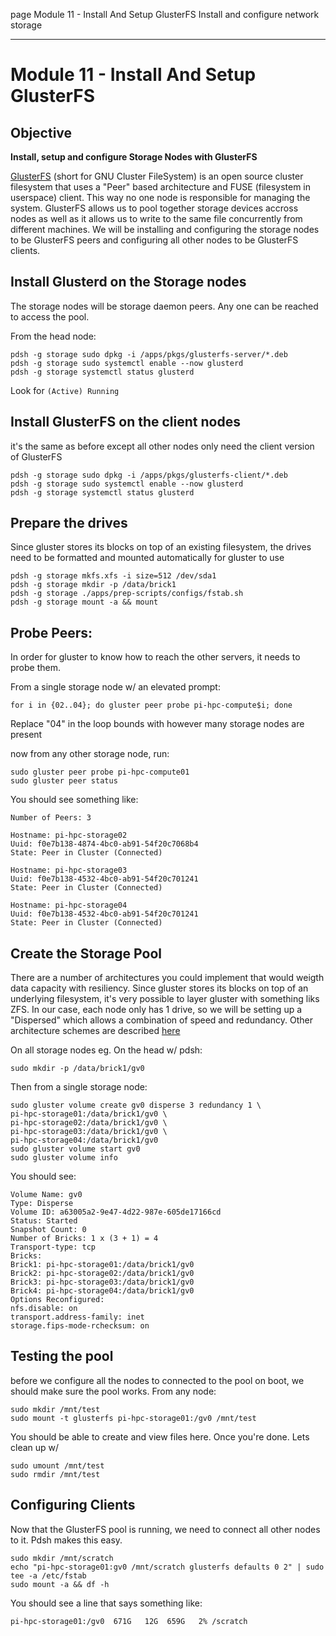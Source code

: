 page
Module 11 - Install And Setup GlusterFS
Install and configure network storage

---

# Module 11 - Install And Setup GlusterFS

## Objective

**Install, setup and configure Storage Nodes with GlusterFS**

[GlusterFS](https://docs.gluster.org/en/latest/Administrator-Guide/GlusterFS-Introduction/) (short for GNU Cluster FileSystem) is an open source cluster filesystem that uses a "Peer" based architecture and FUSE (filesystem in userspace) client. This way no one node is responsible for managing the system. GlusterFS allows us to pool together storage devices accross nodes as well as it allows us to write to the same file concurrently from different machines. We will be installing and configuring the storage nodes to be GlusterFS peers and configuring all other nodes to be GlusterFS clients.

## Install Glusterd on the Storage nodes

The storage nodes will be storage daemon peers. Any one can be reached to access the pool.

From the head node:

```
pdsh -g storage sudo dpkg -i /apps/pkgs/glusterfs-server/*.deb
pdsh -g storage sudo systemctl enable --now glusterd
pdsh -g storage systemctl status glusterd
```
Look for `(Active) Running`

## Install GlusterFS on the client nodes
it's the same as before except all other nodes only need the client version of GlusterFS
```
pdsh -g storage sudo dpkg -i /apps/pkgs/glusterfs-client/*.deb
pdsh -g storage sudo systemctl enable --now glusterd
pdsh -g storage systemctl status glusterd
```

## Prepare the drives
Since gluster stores its blocks on top of an existing filesystem, the drives need to be formatted and mounted automatically for gluster to use

```
pdsh -g storage mkfs.xfs -i size=512 /dev/sda1
pdsh -g storage mkdir -p /data/brick1
pdsh -g storage ./apps/prep-scripts/configs/fstab.sh
pdsh -g storage mount -a && mount
```

## Probe Peers:

In order for gluster to know how to reach the other servers, it needs to probe them.

From a single storage node w/ an elevated prompt:
```
for i in {02..04}; do gluster peer probe pi-hpc-compute$i; done
```

Replace "04" in the loop bounds with however many storage nodes are present

now from any other storage node, run:
```
sudo gluster peer probe pi-hpc-compute01
sudo gluster peer status
```

You should see something like:
```
Number of Peers: 3

Hostname: pi-hpc-storage02
Uuid: f0e7b138-4874-4bc0-ab91-54f20c7068b4
State: Peer in Cluster (Connected)

Hostname: pi-hpc-storage03
Uuid: f0e7b138-4532-4bc0-ab91-54f20c701241
State: Peer in Cluster (Connected)

Hostname: pi-hpc-storage04
Uuid: f0e7b138-4532-4bc0-ab91-54f20c701241
State: Peer in Cluster (Connected)
```

## Create the Storage Pool
There are a number of architectures you could implement that would weigth data capacity with resiliency. Since gluster stores its blocks on top of an underlying filesystem, it's very possible to layer gluster with something liks ZFS. In our case, each node only has 1 drive, so we will be setting up a "Dispersed" which allows a combination of speed and redundancy. Other architecture schemes are described [here](https://docs.gluster.org/en/latest/Quick-Start-Guide/Architecture/#types-of-volumes)

On all storage nodes eg. On the head w/ pdsh:
```
sudo mkdir -p /data/brick1/gv0
```
Then from a single storage node:
```
sudo gluster volume create gv0 disperse 3 redundancy 1 \
pi-hpc-storage01:/data/brick1/gv0 \
pi-hpc-storage02:/data/brick1/gv0 \
pi-hpc-storage03:/data/brick1/gv0 \
pi-hpc-storage04:/data/brick1/gv0
sudo gluster volume start gv0
sudo gluster volume info
```
You should see:
```
Volume Name: gv0
Type: Disperse
Volume ID: a63005a2-9e47-4d22-987e-605de17166cd
Status: Started
Snapshot Count: 0
Number of Bricks: 1 x (3 + 1) = 4
Transport-type: tcp
Bricks:
Brick1: pi-hpc-storage01:/data/brick1/gv0
Brick2: pi-hpc-storage02:/data/brick1/gv0
Brick3: pi-hpc-storage03:/data/brick1/gv0
Brick4: pi-hpc-storage04:/data/brick1/gv0
Options Reconfigured:
nfs.disable: on
transport.address-family: inet
storage.fips-mode-rchecksum: on
```

## Testing the pool
before we configure all the nodes to connected to the pool on boot, we should make sure the pool works. From any node:
```
sudo mkdir /mnt/test
sudo mount -t glusterfs pi-hpc-storage01:/gv0 /mnt/test
```
You should be able to create and view files here. Once you're done. Lets clean up w/
```
sudo umount /mnt/test
sudo rmdir /mnt/test
```

## Configuring Clients
Now that the GlusterFS pool is running, we need to connect all other nodes to it. Pdsh makes this easy.

```
sudo mkdir /mnt/scratch
echo "pi-hpc-storage01:gv0 /mnt/scratch glusterfs defaults 0 2" | sudo tee -a /etc/fstab
sudo mount -a && df -h
```
You should see a line that says something like:
```
pi-hpc-storage01:/gv0  671G   12G  659G   2% /scratch
```



